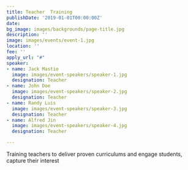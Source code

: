 ```yaml
---
title: Teacher  Training
publishDate: '2019-01-01T00:00:00Z'
date: 
bg_image: images/backgrounds/page-title.jpg
description: ''
image: images/events/event-1.jpg
location: ''
fee: ''
apply_url: "#"
speaker:
- name: Jack Mastio
  image: images/event-speakers/speaker-1.jpg
  designation: Teacher
- name: John Doe
  image: images/event-speakers/speaker-2.jpg
  designation: Teacher
- name: Randy Luis
  image: images/event-speakers/speaker-3.jpg
  designation: Teacher
- name: Alfred Jin
  image: images/event-speakers/speaker-4.jpg
  designation: Teacher

---
```

Training teachers to deliver proven curriculums and engage students, capture their interest